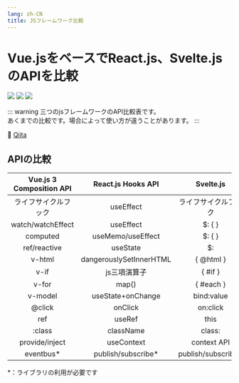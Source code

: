 ```yaml
---
lang: zh-CN
title: JSフレームワーク比較
---
```


# Vue.jsをベースでReact.js、Svelte.jsのAPIを比較

![](https://img.shields.io/badge/-React.js-9ca3af.svg?logo=react&style=popout-square)  ![](https://img.shields.io/badge/-Vue.js-9ca3af.svg?logo=vue.js&style=popout-square)  ![](https://img.shields.io/badge/-Svelte.js-9ca3af.svg?logo=svelte&style=popout-square)



::: warning
三つのjsフレームワークのAPI比較表です。  
あくまでの比較です。場合によって使い方が違うことがあります。
:::



📡  [Qiita](https://qiita.com/kensoz/items/79ccf7d5b718d2dd0249)



## APIの比較

| Vue.js 3 Composition API |   React.js Hooks API    |      Svelte.js       |
| :----------------------: | :---------------------: | :------------------: |
|   ライフサイクルフック   |        useEffect        | ライフサイクルフック |
|    watch/watchEffect     |        useEffect        |       $: {  }        |
|         computed         |    useMemo/useEffect    |       $: {  }        |
|       ref/reactive       |        useState         |          $:          |
|          v-html          | dangerouslySetInnerHTML |      { @html }       |
|           v-if           |      js三項演算子       |       { #if }        |
|          v-for           |          map()          |      { #each }       |
|         v-model          |    useState+onChange    |      bind:value      |
|          @click          |         onClick         |       on:click       |
|           ref            |         useRef          |         this         |
|          :class          |        className        |        class:        |
|      provide/inject      |       useContext        |     context API      |
|        eventbus*         |   publish/subscribe*    |  publish/subscribe*  |

*：ライブラリの利用が必要です
